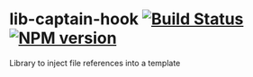 # lib-captain-hook [![Build Status](https://travis-ci.org/unumux/lib-captain-hook.png)](https://travis-ci.org/unumux/lib-captain-hook) [![NPM version](https://badge.fury.io/js/lib-captain-hook.png)](http://badge.fury.io/js/lib-captain-hook)
Library to inject file references into a template
